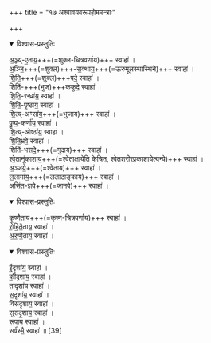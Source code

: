 +++
title = "१७ अश्वावयवरूपहोममन्त्राः"

+++

<details open><summary>विश्वास-प्रस्तुतिः</summary>

अ॒ञ्ज्य्-ए॒ताय॒+++(=शुक्ल-चित्रवर्णाय)+++ स्वाहा॑ ।  
अ॒ञ्जि॒+++(=शुक्ल)+++-स॒क्थाय॒+++(=ऊरुमूलस्थास्थिने)+++ स्वाहा॑ ।  
शि॒ति॒+++(=शुक्ल)+++पदे॒ स्वाहा॑ ।  
शिति॑-+++(भुज)+++ककुदे॒ स्वाहा॑ ।  
शि॒ति॒-रन्ध्रा॑य॒ स्वाहा॑ ।  
शि॒ति॒-पृ॒ष्ठाय॒ स्वाहा॑ ।  
शि॒त्य्-अꣳसा॑य॒+++(=भुजाय)+++ स्वाहा॑ ।  
पु॒ष्प॒-कर्णा॑य॒ स्वाहा॑ ।  
शि॒त्य्-ओष्ठा॑य॒ स्वाहा॑ ।  
शि॒ति॒भ्रवे॒ स्वाहा॑ ।  
शिति॑-भसदे॒+++(=गुदाय)+++ स्वाहा॑ ।  
श्वे॒तानू॑काशाय॒+++(=श्वेताक्षायेति केचित्, श्वेतशरीरप्रकाशायेत्यन्ये)+++ स्वाहा॑ ।  
अ॒ञ्जये॒+++(=श्वेताय)+++ स्वाहा॑ ।  
ल॒लामा॑य॒+++(=ललाटाङ्काय)+++ स्वाहा॑ ।  
असि॑त-ज्ञवे॒+++(=जानवे)+++ स्वाहा॑ ।  
</details>



<details open><summary>विश्वास-प्रस्तुतिः</summary>

कृ॒ष्णै॒ताय॒+++(=कृष्ण-चित्रवर्णाय)+++ स्वाहा॑ ।  
रो॒हि॒तै॒ताय॒ स्वाहा॑ ।  
अ॒रु॒णै॒ताय॒ स्वाहा॑ ।  
</details>



<details open><summary>विश्वास-प्रस्तुतिः</summary>

ई॒दृशा॑य॒ स्वाहा॑ ।  
की॒दृशा॑य॒ स्वाहा॑ ।  
ता॒दृशा॑य॒ स्वाहा॑ ।  
स॒दृशा॑य॒ स्वाहा॑ ।  
विस॑दृशाय॒ स्वाहा॑ ।  
सुस॑दृ॒शाय॒ स्वाहा॑ ।  
रू॒पाय॒ स्वाहा॑ ।  
सर्व॑स्मै॒ स्वाहा॑ ॥ [39]
</details>



